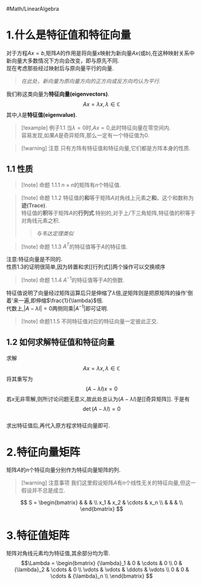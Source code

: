 #Math/LinearAlgebra
# 1.什么是特征值和特征向量
对于方程$Ax=b$,矩阵$A$的作用是将向量$x$映射为新向量$Ax$(或$b$),在这种映射关系中新向量大多数情况下方向会改变，即与原先不同.  
现在考虑那些经过映射后与原向量平行的向量.
>*在此处，新向量为原向量方向的正方向或反方向均认为平行.*

我们称这类向量为**特征向量(eigenvectors)**.
$$Ax = \lambda x , \lambda \in \mathbb{C}$$
其中,$\lambda$是**特征值(eigenvalue)**.
>[!example] 例子1.1
>当$\lambda = 0$时,$Ax = 0$,此时特征向量在零空间内.  
>容易发现,如果$A$是奇异矩阵,那么一定有一个特征值为$0$.

>[!warning] 注意
>只有方阵有特征值和特征向量,它们都是方阵本身的性质.

## 1.1 性质
>[!note] 命题 1.1.1
>$n \times n$的矩阵有$n$个特征值.

>[!note] 命题 1.1.2
>特征值的**和**等于矩阵$A$对角线上元素之**和**，这个和数称为**迹(Trace)**.  
>特征值的**积**等于矩阵$A$的**行列式**.特别的,对于上/下三角矩阵,特征值的积等于对角线元素之积.
>>*与韦达定理类似*   

>[!note] 命题 1.1.3
>$A^T$的特征值等于$A$的特征值.

注意:特征向量是不同的.  
性质1.3的证明很简单,因为转置和求[[行列式]]两个操作可以交换顺序

>[!note] 命题 1.1.4
>$A^{-1}$的特征值等于$A$的倒数.

特征值说明了向量经过矩阵运算后只是伸缩了$\lambda$倍,逆矩阵则是把原矩阵的操作'倒着'来一遍,即伸缩$\frac{1}{\lambda}$倍.  
代数上,$\left| A - \lambda I \right| = 0$两侧同乘$\left| A^{-1} \right|$即可证明.
>[!note] 命题1.1.5
>不同特征值对应的特征向量一定彼此正交.
## 1.2 如何求解特征值和特征向量
求解$$Ax = \lambda x , \lambda \in \mathbb{C}$$
将其重写为$$(A - \lambda I)x = 0$$
若$x$无非零解,则所讨论问题无意义,故此处总认为$(A - \lambda I)$是[[奇异矩阵]].
于是有$$\det{(A - \lambda I)} = 0$$  
求出特征值后,再代入原方程求特征向量即可.

# 2.特征向量矩阵
矩阵$A$的$n$个特征向量分别作为特征向量矩阵的列.
>[!warning] 注意事项
>我们这里假设矩阵$A$有$n$个线性无关的特征向量,但这一假设并不总是成立.

$$ S = 
	\begin{bmatrix}
	 &  &  &  \\
	x_1 & x_2 & \cdots & x_n \\
	 &  &  &  \\
	\end{bmatrix}
	$$

# 3.特征值矩阵
矩阵对角线元素均为特征值,其余部分均为零.
$$\Lambda = 
	\begin{bmatrix}
	{\lambda}_1 & 0 & \cdots & 0 \\
	0 & {\lambda}_2 & \cdots & 0 \\
	\vdots & \vdots & \ddots & \vdots \\
	0 & 0 & \cdots & {\lambda}_n \\
	\end{bmatrix}
	$$
